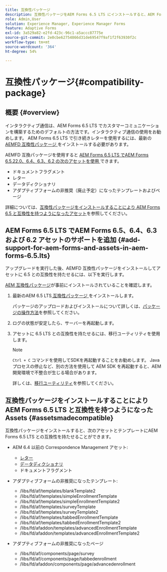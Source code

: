 ```yaml
---
title: 互換性パッケージ
description: 互換性パッケージをAEM Forms 6.5 LTS にインストールすると、AEM Forms 6.5 以前のバージョンの Correspondence Management アセットと、非推奨のアダプティブフォームテンプレートおよびページが使用できるようになります
role: Admin,User
solution: Experience Manager, Experience Manager Forms
feature: Adaptive Forms
exl-id: 3a529a82-e2fd-423c-96c1-a5accc87775e
source-git-commit: 2e0cbe62754866d31de69547f9af1f2f63930f2c
workflow-type: tm+mt
source-wordcount: '364'
ht-degree: 54%

---
```


# 互換性パッケージ{#compatibility-package}

## 概要 {#overview}

インタラクティブ通信は、AEM Forms 6.5 LTS でカスタマーコミュニケーションを構築するためのデフォルトの方法です。インタラクティブ通信の使用をお勧めします。 AEM Forms 6.5 LTS で引き続きレターを使用するには、最新の [AEMFD 互換性パッケージ ](https://experienceleague.adobe.com/ja/docs/experience-manager-release-information/aem-release-updates/forms-updates/aem-forms-releases) をインストールする必要があります。

AEMFD 互換パッケージを使用すると [AEM Forms 6.5 LTS でAEM Forms 6.5.22.0、6.4、6.3、6.2 の次のアセットを使用 ](../../forms/using/compatibility-package.md#add-support-for-aem-forms-and-assets-in-aem-forms) できます。

* ドキュメントフラグメント
* レター
* データディクショナリ
* アダプティブフォームの非推奨（廃止予定）になったテンプレートおよびページ

詳細については、[互換性パッケージをインストールすることにより AEM Forms 6.5 と互換性を持つようになったアセット](../../forms/using/compatibility-package.md#assetsmadecompatible)を参照してください。

## AEM Forms 6.5 LTS でAEM Forms 6.5、6.4、6.3 および 6.2 アセットのサポートを追加 {#add-support-for-aem-forms-and-assets-in-aem-forms-6.5.lts}

アップグレードを実行した後、AEMFD 互換性パッケージをインストールしてアセットに 6.5 との互換性を持たせるには、以下を実行します。

[AEM 互換性パッケージ](https://experienceleague.adobe.com/ja/docs/experience-manager-release-information/aem-release-updates/forms-updates/aem-forms-releases)が事前にインストールされていることを確認します。

1. 最新のAEM 6.5 LTS[ 互換性パッケージ ](https://experienceleague.adobe.com/ja/docs/experience-manager-release-information/aem-release-updates/forms-updates/aem-forms-releases) をインストールします。

   パッケージのアップロードおよびインストールについて詳しくは、[パッケージの操作方法](/help/sites-administering/package-manager.md)を参照してください。

1. ログの状態が安定したら、サーバーを再起動します。
1. アセットに 6.5 LTS との互換性を持たせるには、移行ユーティリティを使用します。

   >[!NOTE]
   >
   > `Ctrl + C` コマンドを使用してSDKを再起動することをお勧めします。 Java プロセスの停止など、別の方法を使用して AEM SDK を再起動すると、AEM 開発環境で不整合が生じる場合があります。

   詳しくは、[移行ユーティリティ](../../forms/using/migration-utility.md)を参照してください。

## 互換性パッケージをインストールすることによりAEM Forms 6.5 LTS と互換性を持つようになったAssets {#assetsmadecompatible}

互換性パッケージをインストールすると、次のアセットとテンプレートにAEM Forms 6.5 LTS との互換性を持たせることができます。

* AEM 6.4 以前の Correspondence Management アセット:

   * [レター](../../forms/using/create-letter.md)
   * [データディクショナリ](/help/forms/using/data-dictionary.md)
   * ドキュメントフラグメント

* アダプティブフォームの非推奨になったテンプレート:

   * /libs/fd/af/templates/blankTemplate2
   * /libs/fd/af/templates/simpleEnrollmentTemplate
   * /libs/fd/af/templates/simpleEnrollmentTemplate2
   * /libs/fd/af/templates/surveyTemplate
   * /libs/fd/af/templates/surveyTemplate2
   * /libs/fd/af/templates/tabbedEnrollmentTemplate
   * /libs/fd/af/templates/tabbedEnrollmentTemplate2
   * /libs/fd/afaddon/templates/advancedEnrollmentTemplate
   * /libs/fd/afaddon/templates/advancedEnrollmentTemplate2

* アダプティブフォームの非推奨になったページ

   * /libs/fd/af/components/page/survey
   * /libs/fd/af/components/page/tabbedenrollment
   * /libs/fd/afaddon/components/page/advancedenrollment

